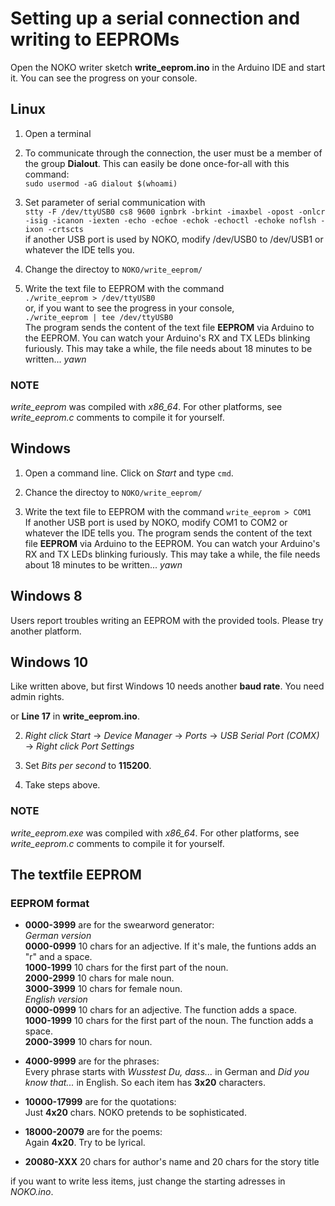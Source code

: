 # Setting up a serial connection and writing to EEPROMs

Open the NOKO writer sketch **write_eeprom.ino** in the Arduino IDE and start it. You can see the progress on your console.  

## Linux

1. Open a terminal  

2. To communicate through the connection, the user must be a member of the group **Dialout**. This can easily be done once-for-all with this command:  
``` sudo usermod -aG dialout $(whoami) ```  

3. Set parameter of serial communication with  
``` stty -F /dev/ttyUSB0 cs8 9600 ignbrk -brkint -imaxbel -opost -onlcr -isig -icanon -iexten -echo -echoe -echok -echoctl -echoke noflsh -ixon -crtscts ```  
if another USB port is used by NOKO, modify /dev/USB0 to /dev/USB1 or whatever the IDE tells you.

4. Change the directoy to ` NOKO/write_eeprom/ `

5. Write the text file to EEPROM with the command  
``` ./write_eeprom > /dev/ttyUSB0 ```  
or, if you want to see the progress in your console,    
``` ./write_eeprom | tee /dev/ttyUSB0 ```  
The program sends the content of the text file **EEPROM** via Arduino to the EEPROM. You can watch your Arduino's RX and TX LEDs blinking furiously. This may take a while, the file needs about 18 minutes to be written... *yawn*

### NOTE 
*write_eeprom* was compiled with *x86_64*. For other platforms, see *write_eeprom.c* comments to compile it for yourself.

## Windows

1. Open a command line. Click on *Start* and type ``` cmd ```.  

2. Chance the directoy to ` NOKO/write_eeprom/  `  

3. Write the text file to EEPROM with the command  ``` write_eeprom > COM1 ```  
If another USB port is used by NOKO, modify COM1 to COM2 or whatever the IDE tells you. The program sends the content of the text file **EEPROM** via Arduino to the EEPROM. You can watch your Arduino's RX and TX LEDs blinking furiously. This may take a while, the file needs about 18 minutes to be written... *yawn*

## Windows 8  

Users report troubles writing an EEPROM with the provided tools. Please try another platform.  

## Windows 10

Like written above, but first Windows 10 needs another **baud rate**. You need admin rights.  
 
or **Line 17** in **write_eeprom.ino**.  
  
2. *Right click Start* -> *Device Manager* -> *Ports* -> *USB Serial Port (COMX)* -> *Right click Port Settings*  

3. Set *Bits per second* to **115200**.

4. Take steps above.  

### NOTE 
*write_eeprom.exe* was compiled with *x86_64*. For other platforms, see *write_eeprom.c* comments to compile it for yourself.

## The textfile EEPROM

### EEPROM format
* **0000-3999** are for the swearword generator:  
*German version*  
**0000-0999** 10 chars for an adjective. If it's male, the funtions adds an "r" and a space.  
**1000-1999** 10 chars for the first part of the noun.  
**2000-2999** 10 chars for male noun.  
**3000-3999** 10 chars for female noun.  
*English version*  
**0000-0999** 10 chars for an adjective. The function adds a space.  
**1000-1999** 10 chars for the first part of the noun. The function adds a space.  
**2000-3999** 10 chars for noun.  

* **4000-9999** are for the phrases:  
Every phrase starts with *Wusstest Du, dass...* in German and *Did you know that...* in English. So each item has **3x20** characters.

* **10000-17999** are for the quotations:    
Just **4x20** chars. NOKO pretends to be sophisticated.

* **18000-20079** are for the poems:   
Again **4x20**. Try to be lyrical.

* **20080-XXX** 20 chars for author's name and 20 chars for the story title

if you want to write less items, just change the starting adresses in *NOKO.ino*.
